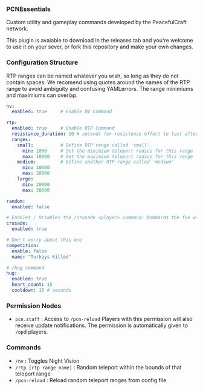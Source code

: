 ### PCNEssentials
Custom utility and gameplay commands developed by the PeacefulCraft network.

This plugin is avaiable to download in the releases tab and you're welcome to use it on your sever, or fork this repository and make your own changes.

### Configuration Structure
RTP ranges can be named whatever you wish, so long as they do not contain spaces. We recomend using quotes around the names of the RTP range to avoid ambiguity and confusing YAMLerrors. The range minimiums and maximiums can overlap.
```YAML
nv:
  enabled: true     # Enable NV Command

rtp:
  enabled: true     # Enable RTP Command
  resistance_duration: 10 # seconds for resistence effect to last after teleport
  ranges:
    small:          # Define RTP range called 'small'
      min: 1000     # Set the minimium teleport radius for this range
      max: 10000    # Set the maximium teleport radius for this range
    medium:         # Define another RTP range called 'medium'
      min: 10000
      max: 20000
    large:
      min: 20000
      max: 30000

random:
  enabled: false

# Enables / Disables the /crusade <player> command: Bombards the foe with a powerful crusade.
crusade:
  enabled: true

# Don't worry about this one
competition:
  enable: false
  name: "Turkeys Killed"

# /hug command
hug:
  enabled: true
  heart_count: 15
  cooldown: 15 # seconds
```

### Permission Nodes
- `pcn.staff` : Access to `/pcn-reload` Players with this permission will also receive update notifications. The permission is automatically given to `/op`d players.

### Commands
- `/nv` : Toggles Night Vision
- `/rtp [rtp range name]` : Random teleport within the bounds of that teleport range
- `/pcn-reload` : Reload random teleport ranges from config file
